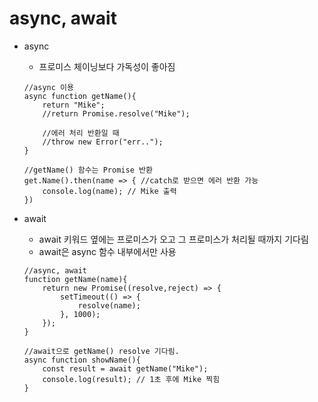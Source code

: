 # async, await

- async

  - 프로미스 체이닝보다 가독성이 좋아짐

  ```
  //async 이용
  async function getName(){
      return "Mike";
      //return Promise.resolve("Mike");

      //에러 처리 반환일 때
      //throw new Error("err..");
  }

  //getName() 함수는 Promise 반환
  get.Name().then(name => { //catch로 받으면 에러 반환 가능
      console.log(name); // Mike 출력
  })
  ```

- await

  - await 키워드 옆에는 프로미스가 오고 그 프로미스가 처리될 때까지 기다림
  - await은 async 함수 내부에서만 사용

  ```
  //async, await
  function getName(name){
      return new Promise((resolve,reject) => {
          setTimeout(() => {
              resolve(name);
          }, 1000);
      });
  }

  //await으로 getName() resolve 기다림.
  async function showName(){
      const result = await getName("Mike");
      console.log(result); // 1초 후에 Mike 찍힘
  }
  ```
